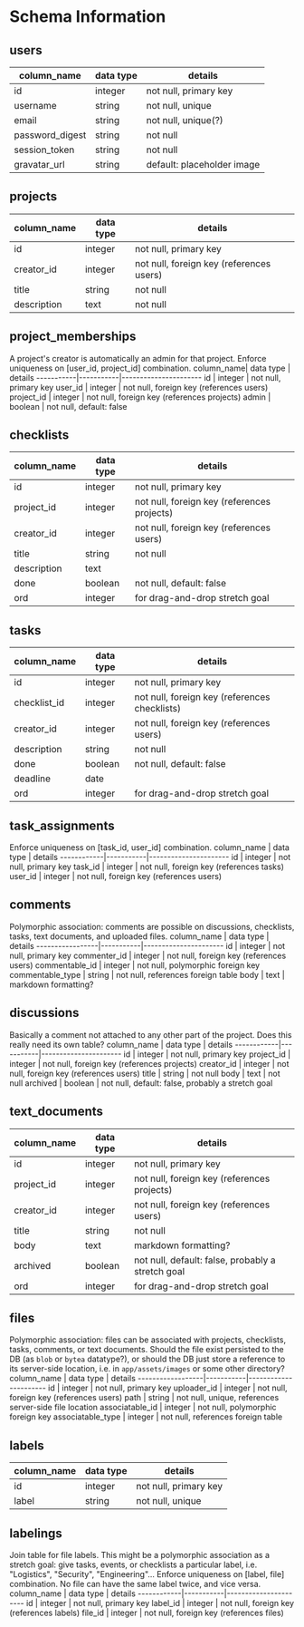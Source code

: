 # Schema Information

## users
column_name     | data type | details
----------------|-----------|----------------------
id              | integer   | not null, primary key
username        | string    | not null, unique
email           | string    | not null, unique(?)
password_digest | string    | not null
session_token   | string    | not null
gravatar_url    | string    | default: placeholder image

## projects
column_name | data type | details
------------|-----------|----------------------
id          | integer   | not null, primary key
creator_id  | integer   | not null, foreign key (references users)
title       | string    | not null
description | text      | not null

## project_memberships
A project's creator is automatically an admin for that project.
Enforce uniqueness on [user_id, project_id] combination.
column_name| data type | details
-----------|-----------|----------------------
id         | integer   | not null, primary key
user_id    | integer   | not null, foreign key (references users)
project_id | integer   | not null, foreign key (references projects)
admin      | boolean   | not null, default: false

## checklists
column_name | data type | details
------------|-----------|----------------------
id          | integer   | not null, primary key
project_id  | integer   | not null, foreign key (references projects)
creator_id  | integer   | not null, foreign key (references users)
title       | string    | not null
description | text      |
done        | boolean   | not null, default: false
ord         | integer   | for drag-and-drop stretch goal

## tasks
column_name  | data type | details
-------------|-----------|----------------------
id           | integer   | not null, primary key
checklist_id | integer   | not null, foreign key (references checklists)
creator_id   | integer   | not null, foreign key (references users)
description  | string    | not null
done         | boolean   | not null, default: false
deadline     | date      |
ord          | integer   | for drag-and-drop stretch goal

## task_assignments
Enforce uniqueness on [task_id, user_id] combination.
column_name | data type | details
------------|-----------|----------------------
id          | integer   | not null, primary key
task_id     | integer   | not null, foreign key (references tasks)
user_id     | integer   | not null, foreign key (references users)

## comments
Polymorphic association: comments are possible on discussions, checklists,
tasks, text documents, and uploaded files.
column_name      | data type | details
-----------------|-----------|----------------------
id               | integer   | not null, primary key
commenter_id     | integer   | not null, foreign key (references users)
commentable_id   | integer   | not null, polymorphic foreign key
commentable_type | string    | not null, references foreign table
body             | text      | markdown formatting?

## discussions
Basically a comment not attached to any other part of the project.
Does this really need its own table?
column_name | data type | details
------------|-----------|----------------------
id          | integer   | not null, primary key
project_id  | integer   | not null, foreign key (references projects)
creator_id  | integer   | not null, foreign key (references users)
title       | string    | not null
body        | text      | not null
archived    | boolean   | not null, default: false, probably a stretch goal

## text_documents
column_name | data type | details
------------|-----------|----------------------
id          | integer   | not null, primary key
project_id  | integer   | not null, foreign key (references projects)
creator_id  | integer   | not null, foreign key (references users)
title       | string    | not null
body        | text      | markdown formatting?
archived    | boolean   | not null, default: false, probably a stretch goal
ord         | integer   | for drag-and-drop stretch goal

## files
Polymorphic association: files can be associated with projects, checklists,
tasks, comments, or text documents.
Should the file exist persisted to the DB (as ```blob``` or ```bytea``` datatype?), or
should the DB just store a reference to its server-side location, i.e.
in ```app/assets/images``` or some other directory?
column_name       | data type | details
------------------|-----------|----------------------
id                | integer   | not null, primary key
uploader_id       | integer   | not null, foreign key (references users)
path              | string    | not null, unique, references server-side file location
associatable_id   | integer   | not null, polymorphic foreign key
associatable_type | integer   | not null, references foreign table

## labels
column_name | data type | details
------------|-----------|----------------------
id          | integer   | not null, primary key
label       | string    | not null, unique

## labelings
Join table for file labels.
This might be a polymorphic association as a stretch goal: give
tasks, events, or checklists a particular label, i.e. "Logistics", "Security", "Engineering"...
Enforce uniqueness on [label, file] combination.
No file can have the same label twice, and vice versa.
column_name | data type | details
------------|-----------|----------------------
id          | integer   | not null, primary key
label_id    | integer   | not null, foreign key (references labels)
file_id     | integer   | not null, foreign key (references files)
